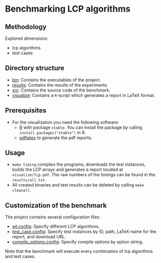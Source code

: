 # Benchmarking LCP algorithms 

## Methodology

Explored dimensions:
  
  * lcp algorithms
  * test cases

## Directory structure

  * [bin](./bin): Contains the executables of the project.
  * [results](./results): Contains the results of the experiments.
  * [src](./src):  Contains the source code of the benchmark.
  * [visualize](./visualize): Contains a `R`-script which generates
							  a report in LaTeX format.

## Prerequisites

  * For the visualization you need the following software:
    - [R][RPJ] with package `xtable`. You can install the
      package by calling `install.packages("xtable")` in R.
    - [pdflatex][LT] to generate the pdf reports.
		
## Usage

 * `make timing` compiles the programs, downloads
    the test instances, builds the LCP arrays and generates a report located at
   `visualize/lcp.pdf`. The raw numbers of the timings 
   can be found in the `results/all.txt`.
 * All created binaries and test results can be deleted
   by calling `make cleanall`.

## Customization of the benchmark

  The project contains several configuration files:
 
  * [wt.config][LCPCONFIG]: Specify different LCP algorithms.
  * [test_case.config][TCCONF]: Specify test instances by ID, path, LaTeX-name 
    for the report, and download URL.
  * [compile_options.config][CCONF]: Specify compile options by option string.

  Note that the benchmark will execute every combination of lcp algorithms and test cases.

[RPJ]: http://www.r-project.org/ "R"
[LT]: http://www.tug.org/applications/pdftex/ "pdflatex"
[LCPCONFIG]: ./lcp.config "lcp.config"
[TCCONF]: ./test_case.config "test_case.config"
[CCONF]: ./compile_options.config "compile_options.config"
